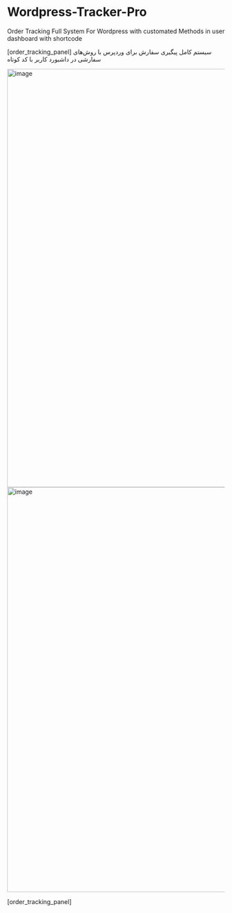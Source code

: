 # Wordpress-Tracker-Pro
Order Tracking Full System For Wordpress with customated Methods in user dashboard with shortcode

[order_tracking_panel]
سیستم کامل پیگیری سفارش برای وردپرس با روش‌های سفارشی در داشبورد کاربر با کد کوتاه


<img width="1258" height="969" alt="image" src="https://github.com/user-attachments/assets/d781a821-aba4-4816-9866-d6e5f9324c66" />


<img width="1138" height="938" alt="image" src="https://github.com/user-attachments/assets/80e9fb0d-8271-4238-bb90-cf7d596763b2" />




[order_tracking_panel]
